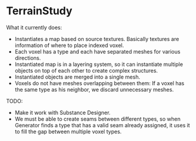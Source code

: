 # TerrainStudy

What it currently does:
* Instantiates a map based on source textures. Basically textures are information of where to place indexed voxel.
* Each voxel has a type and each have separated meshes for various directions.
* Instantiated map is in a layering system, so it can instantiate multiple objects on top of each other to create complex structures.
* Instantiated objects are merged into a single mesh.
* Voxels do not have meshes overlapping between them: If a voxel has the same type as his neighbor, we discard unnecessary meshes. 

TODO:

* Make it work with Substance Designer.
* We must be able to create seams between different types, so when Generator finds a type that has a valid seam already assigned, it uses it to fill the gap between multiple voxel types.
